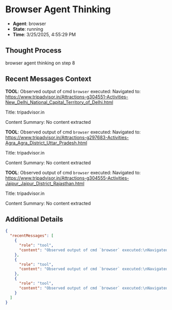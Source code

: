 # Browser Agent Thinking

- **Agent**: browser
- **State**: running
- **Time**: 3/25/2025, 4:55:29 PM

## Thought Process

browser agent thinking on step 8

## Recent Messages Context

**TOOL**: Observed output of cmd `browser` executed:
Navigated to: https://www.tripadvisor.in/Attractions-g304551-Activities-New_Delhi_National_Capital_Territory_of_Delhi.html

Title: tripadvisor.in

Content Summary:
No content extracted

**TOOL**: Observed output of cmd `browser` executed:
Navigated to: https://www.tripadvisor.in/Attractions-g297683-Activities-Agra_Agra_District_Uttar_Pradesh.html

Title: tripadvisor.in

Content Summary:
No content extracted

**TOOL**: Observed output of cmd `browser` executed:
Navigated to: https://www.tripadvisor.in/Attractions-g304555-Activities-Jaipur_Jaipur_District_Rajasthan.html

Title: tripadvisor.in

Content Summary:
No content extracted

## Additional Details

```json
{
  "recentMessages": [
    {
      "role": "tool",
      "content": "Observed output of cmd `browser` executed:\nNavigated to: https://www.tripadvisor.in/Attractions-g304551-Activities-New_Delhi_National_Capital_Territory_of_Delhi.html\n\nTitle: tripadvisor.in\n\nContent Summary:\nNo content extracted"
    },
    {
      "role": "tool",
      "content": "Observed output of cmd `browser` executed:\nNavigated to: https://www.tripadvisor.in/Attractions-g297683-Activities-Agra_Agra_District_Uttar_Pradesh.html\n\nTitle: tripadvisor.in\n\nContent Summary:\nNo content extracted"
    },
    {
      "role": "tool",
      "content": "Observed output of cmd `browser` executed:\nNavigated to: https://www.tripadvisor.in/Attractions-g304555-Activities-Jaipur_Jaipur_District_Rajasthan.html\n\nTitle: tripadvisor.in\n\nContent Summary:\nNo content extracted"
    }
  ]
}
```

